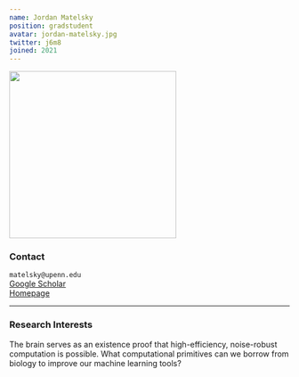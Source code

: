 ```yaml
---
name: Jordan Matelsky
position: gradstudent
avatar: jordan-matelsky.jpg
twitter: j6m8
joined: 2021
---
```


<img width="300" src="{{site.baseurl}}/images/people/{{page.avatar}}" data-action="zoom">

### Contact

<i class="fa fa-envelope-o"></i> `matelsky@upenn.edu`<br>
<i class="fa fa-bar-chart"></i> [Google Scholar](https://scholar.google.com/citations?user=QgJ7CPUAAAAJ&hl=en) <br>
[Homepage](https://jordan.matelsky.com)

<hr>

### Research Interests

The brain serves as an existence proof that high-efficiency, noise-robust computation is possible. What computational primitives can we borrow from biology to improve our machine learning tools?
